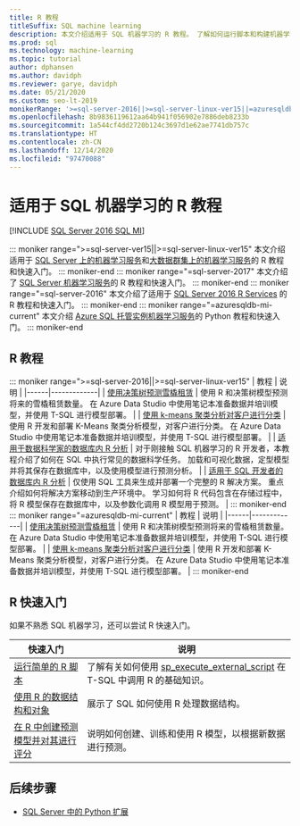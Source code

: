 ```yaml
---
title: R 教程
titleSuffix: SQL machine learning
description: 本文介绍适用于 SQL 机器学习的 R 教程。 了解如何运行脚本和构建机器学习模型。
ms.prod: sql
ms.technology: machine-learning
ms.topic: tutorial
author: dphansen
ms.author: davidph
ms.reviewer: garye, davidph
ms.date: 05/21/2020
ms.custom: seo-lt-2019
monikerRange: '>=sql-server-2016||>=sql-server-linux-ver15||=azuresqldb-mi-current'
ms.openlocfilehash: 8b9836119612aa64b941f056902e7886deb8233b
ms.sourcegitcommit: 1a544cf4dd2720b124c3697d1e62ae7741db757c
ms.translationtype: HT
ms.contentlocale: zh-CN
ms.lasthandoff: 12/14/2020
ms.locfileid: "97470088"
---
```

# <a name="r-tutorials-for-sql-machine-learning"></a>适用于 SQL 机器学习的 R 教程
[!INCLUDE [SQL Server 2016 SQL MI](../../includes/applies-to-version/sqlserver2016-asdbmi.md)]

::: moniker range=">=sql-server-ver15||>=sql-server-linux-ver15"
本文介绍适用于 [SQL Server 上的机器学习服务](../sql-server-machine-learning-services.md)和[大数据群集上的机器学习服务](../../big-data-cluster/machine-learning-services.md)的 R 教程和快速入门。
::: moniker-end
::: moniker range="=sql-server-2017"
本文介绍了 [SQL Server 机器学习服务](../sql-server-machine-learning-services.md)的 R 教程和快速入门。
::: moniker-end
::: moniker range="=sql-server-2016"
本文介绍了适用于 [SQL Server 2016 R Services](../r/sql-server-r-services.md) 的 R 教程和快速入门。
::: moniker-end
::: moniker range="=azuresqldb-mi-current"
本文介绍 [Azure SQL 托管实例机器学习服务](/azure/azure-sql/managed-instance/machine-learning-services-overview)的 Python 教程和快速入门。
::: moniker-end

<a name="bkmk_sqltutorials"></a>

## <a name="r-tutorials"></a>R 教程

::: moniker range=">=sql-server-2016||>=sql-server-linux-ver15"
| 教程 | 说明 |
|------|-------------|
| [使用决策树预测雪橇租赁](r-predictive-model-introduction.md) | 使用 R 和决策树模型预测将来的雪橇租赁数量。 在 Azure Data Studio 中使用笔记本准备数据并培训模型，并使用 T-SQL 进行模型部署。 |
| [使用 k-means 聚类分析对客户进行分类](r-clustering-model-introduction.md) | 使用 R 开发和部署 K-Means 聚类分析模型，对客户进行分类。 在 Azure Data Studio 中使用笔记本准备数据并培训模型，并使用 T-SQL 进行模型部署。 |
| [适用于数据科学家的数据库内 R 分析](../tutorials/walkthrough-data-science-end-to-end-walkthrough.md) | 对于刚接触 SQL 机器学习的 R 开发者，本教程介绍了如何在 SQL 中执行常见的数据科学任务。 加载和可视化数据，定型模型并将其保存在数据库中，以及使用模型进行预测分析。 |
| [适用于 SQL 开发者的数据库内 R 分析](../tutorials/r-taxi-classification-introduction.md) | 仅使用 SQL 工具来生成并部署一个完整的 R 解决方案。 重点介绍如何将解决方案移动到生产环境中。 学习如何将 R 代码包含在存储过程中，将 R 模型保存在数据库中，以及参数化调用 R 模型用于预测。 |
::: moniker-end
::: moniker range="=azuresqldb-mi-current"
| 教程 | 说明 |
|------|-------------|
| [使用决策树预测雪橇租赁](r-predictive-model-introduction.md) | 使用 R 和决策树模型预测将来的雪橇租赁数量。 在 Azure Data Studio 中使用笔记本准备数据并培训模型，并使用 T-SQL 进行模型部署。 |
| [使用 k-means 聚类分析对客户进行分类](r-clustering-model-introduction.md) | 使用 R 开发和部署 K-Means 聚类分析模型，对客户进行分类。 在 Azure Data Studio 中使用笔记本准备数据并培训模型，并使用 T-SQL 进行模型部署。 |
::: moniker-end

## <a name="r-quickstarts"></a>R 快速入门

如果不熟悉 SQL 机器学习，还可以尝试 R 快速入门。

| 快速入门 | 说明 |
|-|-|
| [运行简单的 R 脚本](quickstart-r-create-script.md) | 了解有关如何使用 [sp_execute_external_script](../../relational-databases/system-stored-procedures/sp-execute-external-script-transact-sql.md) 在 T-SQL 中调用 R 的基础知识。 |
| [使用 R 的数据结构和对象](quickstart-r-data-types-and-objects.md) | 展示了 SQL 如何使用 R 处理数据结构。 |
| [在 R 中创建预测模型并对其进行评分](quickstart-r-data-types-and-objects.md) | 说明如何创建、训练和使用 R 模型，以根据新数据进行预测。 |

## <a name="next-steps"></a>后续步骤

+ [SQL Server 中的 Python 扩展](../concepts/extension-r.md)
